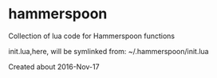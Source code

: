# hammerspoon
Collection of lua code for Hammerspoon functions

init.lua,here, will be symlinked from: ~/.hammerspoon/init.lua

Created about 2016-Nov-17
